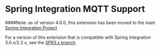 Spring Integration MQTT Support
===============================

####Note: as of version 4.0.0, this extension has been moved to the main [Spring Integration Project](https://github.com/spring-projects/spring-integration)


For a version of this extension that is compatible with Spring Integration 3.0.x/2.2.x, see the [SPR3.x branch](https://github.com/spring-projects/spring-integration-extensions/tree/SPR3.x/spring-integration-mqtt).

